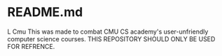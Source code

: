 # README.md
L Cmu
This was made to combat CMU CS academy's user-unfriendly computer science courses.
THIS REPOSITORY SHOULD ONLY BE USED FOR REFRENCE.
